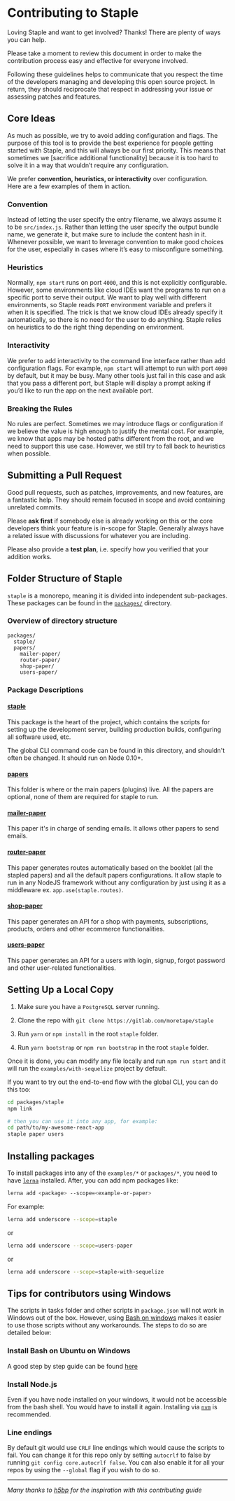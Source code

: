 # Contributing to Staple

Loving Staple and want to get involved? Thanks! There are plenty of ways you can help.

Please take a moment to review this document in order to make the contribution process easy and effective for everyone involved.

Following these guidelines helps to communicate that you respect the time of the developers managing and developing this open source project. In return, they should reciprocate that respect in addressing your issue or assessing patches and features.

## Core Ideas

As much as possible, we try to avoid adding configuration and flags. The purpose of this tool is to provide the best experience for people getting started with Staple, and this will always be our first priority. This means that sometimes we [sacrifice additional functionality] because it is too hard to solve it in a way that wouldn’t require any configuration.

We prefer **convention, heuristics, or interactivity** over configuration.<br>
Here are a few examples of them in action.

### Convention

Instead of letting the user specify the entry filename, we always assume it to be `src/index.js`. Rather than letting the user specify the output bundle name, we generate it, but make sure to include the content hash in it. Whenever possible, we want to leverage convention to make good choices for the user, especially in cases where it’s easy to misconfigure something.

### Heuristics

Normally, `npm start` runs on port `4000`, and this is not explicitly configurable. However, some environments like cloud IDEs want the programs to run on a specific port to serve their output. We want to play well with different environments, so Staple reads `PORT` environment variable and prefers it when it is specified. The trick is that we know cloud IDEs already specify it automatically, so there is no need for the user to do anything. Staple relies on heuristics to do the right thing depending on environment.

### Interactivity

We prefer to add interactivity to the command line interface rather than add configuration flags. For example, `npm start` will attempt to run with port `4000` by default, but it may be busy. Many other tools just fail in this case and ask that you pass a different port, but Staple will display a prompt asking if you’d like to run the app on the next available port.

### Breaking the Rules

No rules are perfect. Sometimes we may introduce flags or configuration if we believe the value is high enough to justify the mental cost. For example, we know that apps may be hosted paths different from the root, and we need to support this use case. However, we still try to fall back to heuristics when possible.

## Submitting a Pull Request

Good pull requests, such as patches, improvements, and new features, are a fantastic help. They should remain focused in scope and avoid containing unrelated commits.

Please **ask first** if somebody else is already working on this or the core developers think your feature is in-scope for Staple. Generally always have a related issue with discussions for whatever you are including.

Please also provide a **test plan**, i.e. specify how you verified that your addition works.

## Folder Structure of Staple

`staple` is a monorepo, meaning it is divided into independent sub-packages.<br>
These packages can be found in the [`packages/`](https://gitlab.com/moretape/staple/tree/develop/packages) directory.

### Overview of directory structure

```
packages/
  staple/
  papers/
    mailer-paper/
    router-paper/
    shop-paper/
    users-paper/
```

### Package Descriptions

#### [staple](https://gitlab.com/moretape/staple/tree/develop/packages/staple)

This package is the heart of the project, which contains the scripts for setting up the development server, building production builds, configuring all software used, etc.

The global CLI command code can be found in this directory, and shouldn't often be changed. It should run on Node 0.10+.

#### [papers](https://gitlab.com/moretape/staple/tree/develop/packages/papers)

This folder is where or the main papers (plugins) live. All the papers are optional, none of them are required for staple to run.

#### [mailer-paper](https://gitlab.com/moretape/staple/tree/develop/packages/papers/mailer-paper)

This paper it's in charge of sending emails. It allows other papers to send emails.

#### [router-paper](https://gitlab.com/moretape/staple/tree/develop/packages/papers/router-paper)

This paper generates routes automatically based on the booklet (all the stapled papers) and all the default papers configurations. It allow staple to run in any NodeJS framework without any configuration by just using it as a middleware ex. `app.use(staple.routes)`.

#### [shop-paper](https://gitlab.com/moretape/staple/tree/develop/packages/papers/shop-paper)

This paper generates an API for a shop with payments, subscriptions, products, orders and other ecommerce functionalities.

#### [users-paper](https://gitlab.com/moretape/staple/tree/develop/packages/papers/users-paper)

This paper generates an API for a users with login, signup, forgot password and other user-related functionalities.

## Setting Up a Local Copy

1.  Make sure you have a `PostgreSQL` server running.

2.  Clone the repo with `git clone https://gitlab.com/moretape/staple`

3.  Run `yarn` or `npm install` in the root `staple` folder.

4.  Run `yarn bootstrap` or `npm run bootstrap` in the root `staple` folder.

Once it is done, you can modify any file locally and run `npm run start` and it will run the `examples/with-sequelize` project by default.

If you want to try out the end-to-end flow with the global CLI, you can do this too:

```sh
cd packages/staple
npm link

# then you can use it into any app, for example:
cd path/to/my-awesome-react-app
staple paper users
```

## Installing packages

To install packages into any of the `examples/*` or `packages/*`, you need to have [`lerna`](https://github.com/lerna/lerna) installed. After, you can add npm packages like:

```sh
lerna add <package> --scope=<example-or-paper>
```

For example:

```sh
lerna add underscore --scope=staple
```

or

```sh
lerna add underscore --scope=users-paper
```

or

```sh
lerna add underscore --scope=staple-with-sequelize
```

## Tips for contributors using Windows

The scripts in tasks folder and other scripts in `package.json` will not work in Windows out of the box. However, using [Bash on windows](https://msdn.microsoft.com/en-us/commandline/wsl/about) makes it easier to use those scripts without any workarounds. The steps to do so are detailed below:

### Install Bash on Ubuntu on Windows

A good step by step guide can be found [here](https://www.howtogeek.com/249966/how-to-install-and-use-the-linux-bash-shell-on-windows-10/)

### Install Node.js

Even if you have node installed on your windows, it would not be accessible from the bash shell. You would have to install it again. Installing via [`nvm`](https://github.com/creationix/nvm#install-script) is recommended.

### Line endings

By default git would use `CRLF` line endings which would cause the scripts to fail. You can change it for this repo only by setting `autocrlf` to false by running `git config core.autocrlf false`. You can also enable it for all your repos by using the `--global` flag if you wish to do so.

---

_Many thanks to [h5bp](https://github.com/h5bp/html5-boilerplate/blob/master/.github/CONTRIBUTING.md) for the inspiration with this contributing guide_

